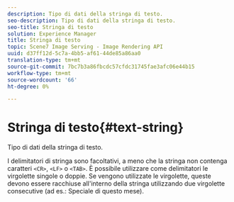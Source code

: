```yaml
---
description: Tipo di dati della stringa di testo.
seo-description: Tipo di dati della stringa di testo.
seo-title: Stringa di testo
solution: Experience Manager
title: Stringa di testo
topic: Scene7 Image Serving - Image Rendering API
uuid: d37ff12d-5c7a-4bb5-af61-44de85a86aa0
translation-type: tm+mt
source-git-commit: 7bc7b3a86fbcdc57cfdc31745fae3afc06e44b15
workflow-type: tm+mt
source-wordcount: '66'
ht-degree: 0%

---
```



# Stringa di testo{#text-string}

Tipo di dati della stringa di testo.

I delimitatori di stringa sono facoltativi, a meno che la stringa non contenga caratteri `<CR>`, `<LF>` o `<TAB>`. È possibile utilizzare come delimitatori le virgolette singole o doppie. Se vengono utilizzate le virgolette, queste devono essere racchiuse all&#39;interno della stringa utilizzando due virgolette consecutive (ad es.: Speciale di questo mese).